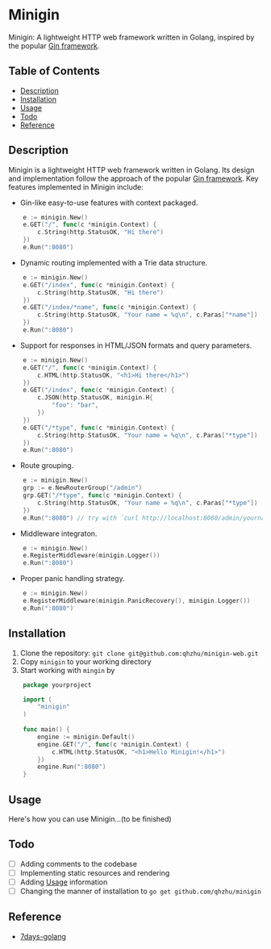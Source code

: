 # Minigin

Minigin: A lightweight HTTP web framework written in Golang, inspired by the popular [Gin framework](https://gin-gonic.com/).

## Table of Contents 

- [Description](#description)
- [Installation](#installation)
- [Usage](#usage)
- [Todo](#todo)
- [Reference](#reference)

## Description

Minigin is a lightweight HTTP web framework written in Golang. Its design and implementation follow the approach of the popular [Gin framework](https://gin-gonic.com/). Key features implemented in Minigin include:
- Gin-like easy-to-use features with context packaged.
```go
	e := minigin.New()
	e.GET("/", func(c *minigin.Context) {
		c.String(http.StatusOK, "Hi there")
	})
    e.Run(":8080")
```
- Dynamic routing implemented with a Trie data structure.
```go
    e := minigin.New()
	e.GET("/index", func(c *minigin.Context) {
		c.String(http.StatusOK, "Hi there")
	})
	e.GET("/index/*name", func(c *minigin.Context) {
		c.String(http.StatusOK, "Your name = %q\n", c.Paras["*name"])
	})
    e.Run(":8080")
```
- Support for responses in HTML/JSON formats and query parameters.
```go
	e := minigin.New()
	e.GET("/", func(c *minigin.Context) {
		c.HTML(http.StatusOK, "<h1>Hi there</h1>")
	})
    e.GET("/index", func(c *minigin.Context) {
		c.JSON(http.StatusOK, minigin.H{
			"foo": "bar",
		})
	})
    e.GET("/*type", func(c *minigin.Context) {
		c.String(http.StatusOK, "Your name = %q\n", c.Paras["*type"])
	})
    e.Run(":8080")
```
- Route grouping.
```go
    e := minigin.New()
	grp := e.NewRouterGroup("/admin")
	grp.GET("/*type", func(c *minigin.Context) {
		c.String(http.StatusOK, "Your name = %q\n", c.Paras["*type"])
	})
    e.Run(":8080") // try with `curl http://localhost:8080/admin/yourname`
```
- Middleware integraton.
```go
    e := minigin.New()
    e.RegisterMiddleware(minigin.Logger())
    e.Run(":8080")
```
- Proper panic handling strategy.
```go
    e := minigin.New()
    e.RegisterMiddleware(minigin.PanicRecovery(), minigin.Logger())
    e.Run(":8080")
```

## Installation

1. Clone the repository: `git clone git@github.com:qhzhu/minigin-web.git`
2. Copy `minigin` to your working directory
3. Start working with `mingin` by 
```go
    package yourproject

    import (
        "minigin"
    )
    
    func main() {
        engine := minigin.Default()
        engine.GET("/", func(c *minigin.Context) {
            c.HTML(http.StatusOK, "<h1>Hello Minigin!</h1>")
        })
        engine.Run(":8080")
    }
```

## Usage
<a id="usage"></a>
Here's how you can use Minigin...(to be finished)

## Todo
- [ ] Adding comments to the codebase
- [ ] Implementing static resources and rendering
- [ ] Adding [Usage](#usage) information 
- [ ] Changing the manner of installation to `go get github.com/qhzhu/minigin`
## Reference
- [7days-golang](https://geektutu.com/post/gee.html)